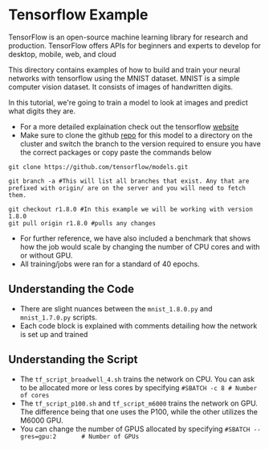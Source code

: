 # Tensorflow Example
TensorFlow is an open-source machine learning library for research and production. TensorFlow offers APIs for beginners and experts to develop for desktop, mobile, web, and cloud

This directory contains examples of how to build and train your neural networks with tensorflow using the MNIST dataset. MNIST is a simple computer vision dataset. It consists of images of handwritten digits. 

In this tutorial, we're going to train a model to look at images and predict what digits they are.

  * For a more detailed explaination check out the tensorflow [website](https://www.tensorflow.org/versions/r1.0/get_started/mnist/beginners)
  * Make sure to clone the github [repo](https://github.com/tensorflow/models/tree/r1.8.0) for this model to a directory on the cluster and switch the branch to the version required to ensure you have the correct packages or copy paste the commands below 
  ```
  git clone https://github.com/tensorflow/models.git

  git branch -a #This will list all branches that exist. Any that are prefixed with origin/ are on the server and you will need to fetch them.

  git checkout r1.8.0 #In this example we will be working with version 1.8.0
  git pull origin r1.8.0 #pulls any changes
  ```
  * For further reference, we have also included a benchmark that shows how the job would scale by changing the number of CPU cores and with or without GPU.
  * All training/jobs were ran for a standard of 40 epochs.

## Understanding the Code 

  * There are slight nuances between the ``mnist_1.8.0.py`` and ``mnist_1.7.0.py`` scripts.
  * Each code block is explained with comments detailing how the network is set up and trained

## Understanding the Script

  * The ``tf_script_broadwell_4.sh`` trains the network on CPU. You can ask to be allocated more or less cores by specifying ``#SBATCH -c 8 # Number of cores``
  * The ``tf_script_p100.sh`` and ``tf_script_m6000`` trains the network on GPU. The difference being that one uses the P100, while the other utilizes the M6000 GPU.
  * You can change the number of GPUS allocated by specifying ``#SBATCH --gres=gpu:2       # Number of GPUs``





